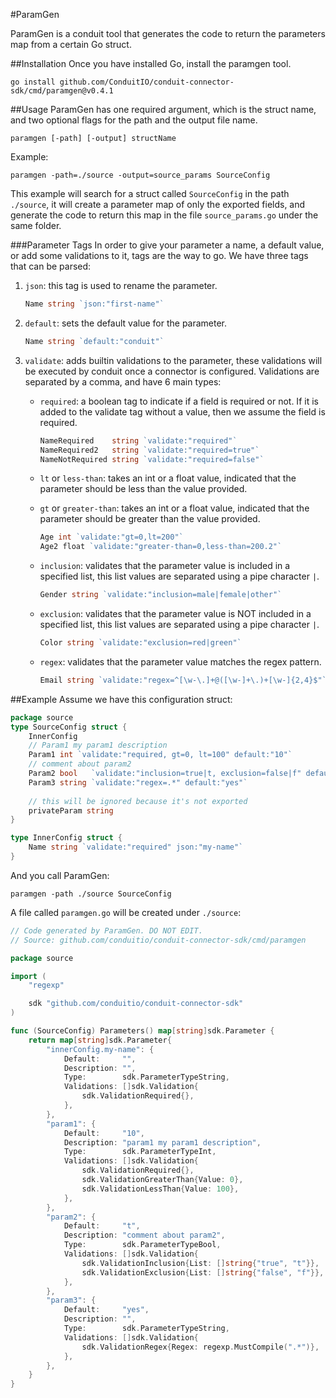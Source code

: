 #ParamGen

ParamGen is a conduit tool that generates the code to return the parameters map from a certain Go struct.

##Installation
Once you have installed Go, install the paramgen tool.
````
go install github.com/ConduitIO/conduit-connector-sdk/cmd/paramgen@v0.4.1
````

##Usage
ParamGen has one required argument, which is the struct name, and two optional flags for the path and the output file name.
````
paramgen [-path] [-output] structName
````
Example:
````
paramgen -path=./source -output=source_params SourceConfig
````
This example will search for a struct called `SourceConfig` in the path `./source`, it will create a parameter map of
only the exported fields, and generate the code to return this map in the file `source_params.go` under the same folder.

###Parameter Tags 
In order to give your parameter a name, a default value, or add some validations to it, tags are the way to go.
We have three tags that can be parsed:
1. `json`: this tag is used to rename the parameter.
   ```go
   Name string `json:"first-name"`
   
2. `default`: sets the default value for the parameter.
      ```go
   Name string `default:"conduit"`
3. `validate`: adds builtin validations to the parameter, these validations will be executed by conduit once a connector
   is configured. Validations are separated by a comma, and have 6 main types:
    * `required`: a boolean tag to indicate if a field is required or not. If it is added to the validate tag without a
    value, then we assume the field is required.
      ```go
      NameRequired    string `validate:"required"`
      NameRequired2   string `validate:"required=true"`
      NameNotRequired string `validate:"required=false"`
    * `lt` or `less-than`: takes an int or a float value, indicated that the parameter should be less than the value provided.
    * `gt` or `greater-than`: takes an int or a float value, indicated that the parameter should be greater than the value provided.

      ```go
      Age int `validate:"gt=0,lt=200"`
      Age2 float `validate:"greater-than=0,less-than=200.2"`
    * `inclusion`: validates that the parameter value is included in a specified list, this list values are separated
      using a pipe character `|`.
      ```go
      Gender string `validate:"inclusion=male|female|other"`
   * `exclusion`: validates that the parameter value is NOT included in a specified list, this list values are separated
      using a pipe character `|`.
      ```go
      Color string `validate:"exclusion=red|green"`
   * `regex`: validates that the parameter value matches the regex pattern.
      ```go
      Email string `validate:"regex=^[\w-\.]+@([\w-]+\.)+[\w-]{2,4}$"`

##Example
Assume we have this configuration struct:
````go
package source
type SourceConfig struct {
	InnerConfig
	// Param1 my param1 description
	Param1 int `validate:"required, gt=0, lt=100" default:"10"`
	// comment about param2
	Param2 bool   `validate:"inclusion=true|t, exclusion=false|f" default:"t"`
	Param3 string `validate:"regex=.*" default:"yes"`
	
	// this will be ignored because it's not exported
	privateParam string
}

type InnerConfig struct {
	Name string `validate:"required" json:"my-name"`
}
````
And you call ParamGen:
````
paramgen -path ./source SourceConfig
````
A file called `paramgen.go` will be created under `./source`:
````go
// Code generated by ParamGen. DO NOT EDIT.
// Source: github.com/conduitio/conduit-connector-sdk/cmd/paramgen

package source

import (
	"regexp"

	sdk "github.com/conduitio/conduit-connector-sdk"
)

func (SourceConfig) Parameters() map[string]sdk.Parameter {
	return map[string]sdk.Parameter{
		"innerConfig.my-name": {
			Default:     "",
			Description: "",
			Type:        sdk.ParameterTypeString,
			Validations: []sdk.Validation{
				sdk.ValidationRequired{},
			},
		},
		"param1": {
			Default:     "10",
			Description: "param1 my param1 description",
			Type:        sdk.ParameterTypeInt,
			Validations: []sdk.Validation{
				sdk.ValidationRequired{},
				sdk.ValidationGreaterThan{Value: 0},
				sdk.ValidationLessThan{Value: 100},
			},
		},
		"param2": {
			Default:     "t",
			Description: "comment about param2",
			Type:        sdk.ParameterTypeBool,
			Validations: []sdk.Validation{
				sdk.ValidationInclusion{List: []string{"true", "t"}},
				sdk.ValidationExclusion{List: []string{"false", "f"}},
			},
		},
		"param3": {
			Default:     "yes",
			Description: "",
			Type:        sdk.ParameterTypeString,
			Validations: []sdk.Validation{
				sdk.ValidationRegex{Regex: regexp.MustCompile(".*")},
			},
		},
	}
}

````
